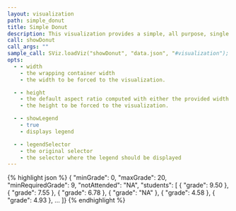 ```yaml
---
layout: visualization
path: simple_donut
title: Simple Donut
description: This visualization provides a simple, all purpose, single donut.
call: showDonut
call_args: ""
sample_call: SViz.loadViz("showDonut", "data.json", "#visualization");
opts:
  - - width
    - the wrapping container width
    - the width to be forced to the visualization.

  - - height
    - the default aspect ratio computed with either the provided width or height
    - the height to be forced to the visualization.

  - - showLegend
    - true
    - displays legend

  - - legendSelector
    - the original selector
    - the selector where the legend should be displayed
---
```


{% highlight json %}
{ "minGrade": 0,
  "maxGrade": 20,
  "minRequiredGrade": 9,
  "notAttended": "NA",
  "students": [
  { "grade": 9.50  },
  { "grade": 7.55  },
  { "grade": 6.78  },
  { "grade": "NA"  },
  { "grade": 4.58  },
  { "grade": 4.93  },
 ...
 ]}
{% endhighlight %}
